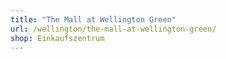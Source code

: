 ```yaml
---
title: "The Mall at Wellington Green"
url: /wellington/the-mall-at-wellington-green/
shop: Einkaufszentrum
---
```

